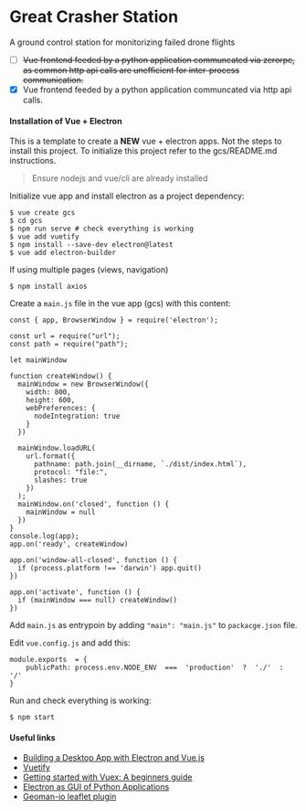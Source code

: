 # Great Crasher Station
A ground control station for monitorizing failed drone flights


- [ ] ~~Vue frontend feeded by a python application communcated via zerorpc, as common http api calls are unefficient for inter-process communication.~~
- [x] Vue frontend feeded by a python application communcated via http api calls.

#### Installation of Vue + Electron
This is a template to create a **NEW** vue + electron apps. Not the steps to install this project.
To initialize this project refer to the gcs/README.md instructions.

> Ensure nodejs and vue/cli are already installed

Initialize vue app and install electron as a project dependency:
```
$ vue create gcs
$ cd gcs
$ npm run serve # check everything is working
$ vue add vuetify
$ npm install --save-dev electron@latest
$ vue add electron-builder
```

If using multiple pages (views, navigation)
```
$ npm install axios
```

Create a `main.js` file in the vue app (gcs) with this content:
```
const { app, BrowserWindow } = require('electron');

const url = require("url");
const path = require("path");

let mainWindow

function createWindow() {
  mainWindow = new BrowserWindow({
    width: 800,
    height: 600,
    webPreferences: {
      nodeIntegration: true
    }
  })

  mainWindow.loadURL(
    url.format({
      pathname: path.join(__dirname, `./dist/index.html`),
      protocol: "file:",
      slashes: true
    })
  );
  mainWindow.on('closed', function () {
    mainWindow = null
  })
}
console.log(app);
app.on('ready', createWindow)

app.on('window-all-closed', function () {
  if (process.platform !== 'darwin') app.quit()
})

app.on('activate', function () {
  if (mainWindow === null) createWindow()
})
```

Add `main.js` as entrypoin by adding `"main": "main.js"` to `packacge.json` file.

Edit `vue.config.js` and add this:

```
module.exports  = {
    publicPath: process.env.NODE_ENV  ===  'production'  ?  './'  :  '/'
}
```

Run and check everything is working:

```
$ npm start
```

#### Useful links

- [Building a Desktop App with Electron and Vue.js](https://buddy.works/tutorials/building-a-desktop-app-with-electron-and-vue-js)
- [Vuetify](https://vuetifyjs.com/en/getting-started/installation/)
- [Getting started with Vuex: A beginners guide](https://codesource.io/getting-started-with-vuex-a-beginners-guide/)
- [Electron as GUI of Python Applications](https://github.com/fyears/electron-python-example)
- [Geoman-io leaflet plugin](https://github.com/geoman-io/leaflet-geoman#installation)



